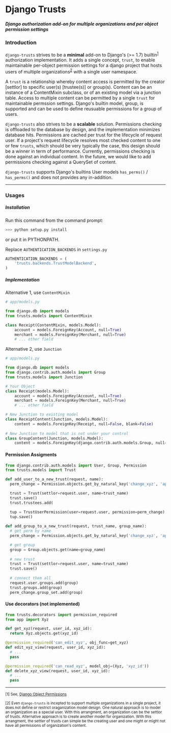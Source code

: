 # Django Trusts

##### Django authorization add-on for multiple organizations and per object permission settings

### Introduction 
`django-trusts` strives to be a **minimal** add-on to Django's (>= 1.7) builtin<sup>[1](#footnote1)</sup> authorization implementation. It adds a single concept, `trust`, to enable maintainable per-object permission settings for a django project that hosts users of multiple organizations<sup>[2](#footnote2)</sup> with a single user namespace.

A `trust` is a relationship whereby content access is permitted by the creator [settlor] to specific user(s) [trustee(s)] or group(s). Content can be an instance of a ContentMixin subclass, or of an existing model via a junction table. Access to multiple content can be permitted by a single `trust` for maintainable permssion settings. Django's builtin model, group, is supported and can be used to define reusuable permissions for a group of users.

`django-trusts` also strives to be a **scalable** solution. Permissions checking is offloaded to the database by design, and the implementation minimizes database hits. Permissions are cached per trust for the lifecycle of request user. If a project's request lifecycle resolves most checked content to one or few `trusts`, which should be very typically the case, this design should be a winner in term of performance. Currently, permissions checking is done against an individual content. In the future, we would like to add permissions checking against a QuerySet of content.

`django-trusts` supports Django's builtins User models `has_perms()` / `has_perms()` and does not provides any in-addition.

---

### Usages

#####  Installation
Run this command from the command prompt:

```bash
>>> python setup.py install
```

or put it in PYTHONPATH.

Replace `AUTHENTICATION_BACKENDS` in `settings.py`

```python
AUTHENTICATION_BACKENDS = (
    'trusts.backends.TrustModelBackend',
)
```

#####  Implementation

Alternative 1, use `ContentMixin`

```python
# app/models.py 

from django.db import models
from trusts.models import ContentMixin

class Receipt(ContentMixin, models.Model):
    account = models.ForeignKey(Account, null=True)
    merchant = models.ForeignKey(Merchant, null=True)
    # ... other field
```


Alternative 2, use `Junction`

```python
# app/models.py 

from django.db import models
from django.contrib.auth.models import Group
from trusts.models import Junction

# Your Object
class Receipt(models.Model):
    account = models.ForeignKey(Account, null=True)
    merchant = models.ForeignKey(Merchant, null=True)
    # ... other field

# New Junction to existing model
class ReceiptContent(Junction, models.Model):
    content = models.ForeignKey(Receipt, null=False, blank=False)
    
# New Junction to model that is not under your control
class GroupContent(Junction, models.Model):
    content = models.ForeignKey(django.contrib.auth.models.Group, null=False, blank=False)
```

#### Permission Assigments

```python
from django.contrib.auth.models import User, Group, Permission
from trusts.models import Trust

def add_user_to_a_new_trust(request, name):
  perm_change = Permission.objects.get_by_natural_key('change_xyz', 'app', 'xyz')

  trust = Trust(settlor=request.user, name=trust_name)
  trust.save()
  trust.trustees.add(

  tup = TrustUserPermission(user=request.user, permission=perm_change)
  tup.save()
  
def add_group_to_a_new_trust(request, trust_name, group_name):
  # get perm by name
  perm_change = Permission.objects.get_by_natural_key('change_xyz', 'app', 'xyz')

  # get group
  group = Group.objects.get(name=group_name)
  
  # new trust
  trust = Trust(settlor=request.user, name=trust_name)
  trust.save()
  
  # connect them all
  request.user.groups.add(group)
  trust.groups.add(group)
  perm_change.group_set.add(group)

```


#### Use decorators (not implemented)

```python
from trusts.decorators import permission_required
from app import Xyz

def get_xyz(request, user_id, xyz_id):
  return Xyz.objects.get(xyz_id)

@permission_required('can_edit_xyz', obj_func=get_xyz)
def edit_xyz_view(request, user_id, xyz_id):
  # ...
  pass

@permission_required('can_read_xyz', model_obj=(Xyz, 'xyz_id'))
def delete_xyz_view(request, user_id, xyz_id):
  # ...
  pass
```

---

<sup id="footnote1">[1] See, [Django Object Permissions](https://github.com/djangoadvent/djangoadvent-articles/blob/master/1.2/06_object-permissions.rst)</sup>

<sup id="footnote2">[2] Even `django-trusts` is incepted to support multiple organizations in a single project, it does not define or restrict oraganization model design. One natural approach is to model an organization as a special user. With this arrangment, an organization can be the settlor of trusts. Alternative approach is to create another model for organization. With this arrangment, the settler of trusts can simple be the creating user and one might or might not have all permissions of organization's content.</sup>

